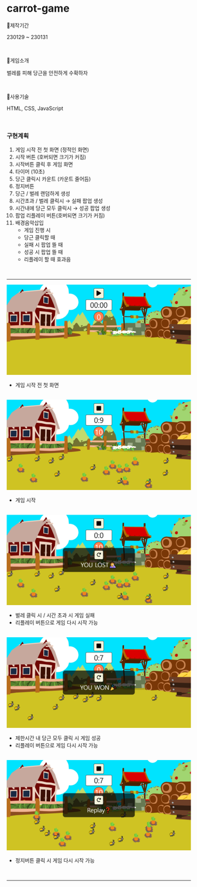 # carrot-game
 

🥕제작기간 

230129 ~ 230131

<br>

🥕게임소개

벌레를 피해 당근을 안전하게 수확하자 

<br>

🥕사용기술

HTML, CSS, JavaScript

<br>

### 구현계획
1. 게임 시작 전 첫 화면 (정적인 화면) 
2. 시작 버튼 (호버되면 크기가 커짐) 
3. 시작버튼 클릭 후 게임 화면 
4. 타이머 (10초) 
5. 당근 클릭시 카운트 (카운트 줄어듬)
6. 정지버튼
7. 당근 / 벌레 랜덤하게 생성
8. 시간초과 / 벌레 클릭시 → 실패 팝업 생성 
9. 시간내에 당근 모두 클릭시 → 성공 팝업 생성
10. 팝업 리플레이 버튼(호버되면 크기가 커짐)
11. 배경음악삽입
    - 게임 진행 시 
    - 당근 클릭할 때 
    - 실패 시 팝업 뜰 때
    - 성공 시 팝업 뜰 때
    - 리플레이 할 때 효과음
    
<br>

____

<img src='https://github.com/dmswnlee/carrot-game/blob/main/img/01.png?raw=true' alt='carrot game' />

* 게임 시작 전 첫 화면 

<br>

<img src='https://github.com/dmswnlee/carrot-game/blob/main/img/02.png?raw=true' alt='game start' />

* 게임 시작 

<br>

<img src='https://github.com/dmswnlee/carrot-game/blob/main/img/03.png?raw=true' alt='game lost' />

* 벌레 클릭 시 / 시간 초과 시 게임 실패 
* 리플레이 버튼으로 게임 다시 시작 가능

<br>

<img src='https://github.com/dmswnlee/carrot-game/blob/main/img/04.png?raw=true' alt='game won' />

* 제한시간 내 당근 모두 클릭 시 게임 성공 
* 리플레이 버튼으로 게임 다시 시작 가능

<br>

<img src='https://github.com/dmswnlee/carrot-game/blob/main/img/05.png?raw=true' alt='game replay' />

* 정지버튼 클릭 시 게임 다시 시작 가능 

<br>

___




